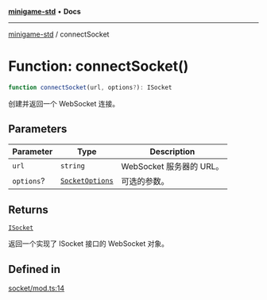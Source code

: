 [**minigame-std**](../README.md) • **Docs**

***

[minigame-std](../README.md) / connectSocket

# Function: connectSocket()

```ts
function connectSocket(url, options?): ISocket
```

创建并返回一个 WebSocket 连接。

## Parameters

| Parameter | Type | Description |
| ------ | ------ | ------ |
| `url` | `string` | WebSocket 服务器的 URL。 |
| `options`? | [`SocketOptions`](../type-aliases/SocketOptions.md) | 可选的参数。 |

## Returns

[`ISocket`](../interfaces/ISocket.md)

返回一个实现了 ISocket 接口的 WebSocket 对象。

## Defined in

[socket/mod.ts:14](https://github.com/JiangJie/minigame-std/blob/541deb559aa54bb90a9c59ed9d62e2fa15307533/src/std/socket/mod.ts#L14)

